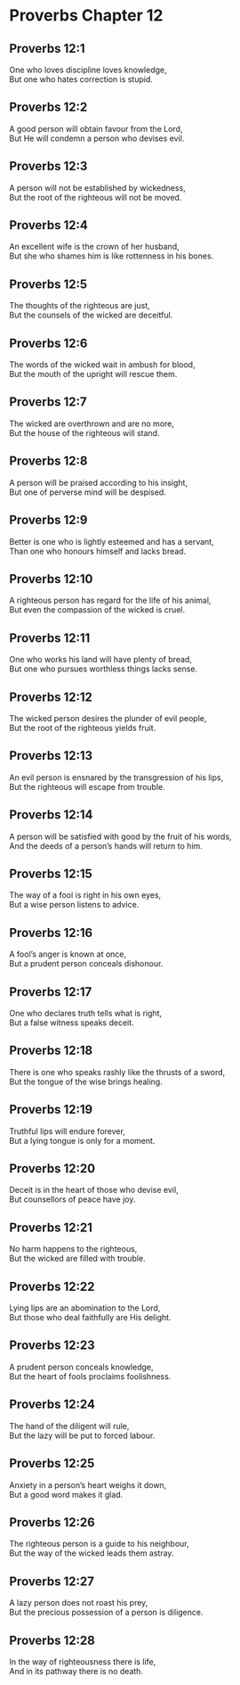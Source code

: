 # Proverbs Chapter 12

## Proverbs 12:1

One who loves discipline loves knowledge,  
But one who hates correction is stupid.

## Proverbs 12:2

A good person will obtain favour from the Lord,  
But He will condemn a person who devises evil.

## Proverbs 12:3

A person will not be established by wickedness,  
But the root of the righteous will not be moved.

## Proverbs 12:4

An excellent wife is the crown of her husband,  
But she who shames him is like rottenness in his bones.

## Proverbs 12:5

The thoughts of the righteous are just,  
But the counsels of the wicked are deceitful.

## Proverbs 12:6

The words of the wicked wait in ambush for blood,  
But the mouth of the upright will rescue them.

## Proverbs 12:7

The wicked are overthrown and are no more,  
But the house of the righteous will stand.

## Proverbs 12:8

A person will be praised according to his insight,  
But one of perverse mind will be despised.

## Proverbs 12:9

Better is one who is lightly esteemed and has a servant,  
Than one who honours himself and lacks bread.

## Proverbs 12:10

A righteous person has regard for the life of his animal,  
But even the compassion of the wicked is cruel.

## Proverbs 12:11

One who works his land will have plenty of bread,  
But one who pursues worthless things lacks sense.

## Proverbs 12:12

The wicked person desires the plunder of evil people,  
But the root of the righteous yields fruit.

## Proverbs 12:13

An evil person is ensnared by the transgression of his lips,  
But the righteous will escape from trouble.

## Proverbs 12:14

A person will be satisfied with good by the fruit of his words,  
And the deeds of a person’s hands will return to him.

## Proverbs 12:15

The way of a fool is right in his own eyes,  
But a wise person listens to advice.

## Proverbs 12:16

A fool’s anger is known at once,  
But a prudent person conceals dishonour.

## Proverbs 12:17

One who declares truth tells what is right,  
But a false witness speaks deceit.

## Proverbs 12:18

There is one who speaks rashly like the thrusts of a sword,  
But the tongue of the wise brings healing.

## Proverbs 12:19

Truthful lips will endure forever,  
But a lying tongue is only for a moment.

## Proverbs 12:20

Deceit is in the heart of those who devise evil,  
But counsellors of peace have joy.

## Proverbs 12:21

No harm happens to the righteous,  
But the wicked are filled with trouble.

## Proverbs 12:22

Lying lips are an abomination to the Lord,  
But those who deal faithfully are His delight.

## Proverbs 12:23

A prudent person conceals knowledge,  
But the heart of fools proclaims foolishness.

## Proverbs 12:24

The hand of the diligent will rule,  
But the lazy will be put to forced labour.

## Proverbs 12:25

Anxiety in a person’s heart weighs it down,  
But a good word makes it glad.

## Proverbs 12:26

The righteous person is a guide to his neighbour,  
But the way of the wicked leads them astray.

## Proverbs 12:27

A lazy person does not roast his prey,  
But the precious possession of a person is diligence.

## Proverbs 12:28

In the way of righteousness there is life,  
And in its pathway there is no death.

